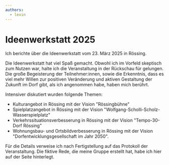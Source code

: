```yaml
---
authors:
  - levin
---
```


# Ideenwerkstatt 2025

Ich berichte über die Ideenwerkstatt vom 23. März 2025 in Rössing.

<!-- truncate -->

Die Ideenwerkstatt hat viel Spaß gemacht. Obwohl ich im Vorfeld skeptisch zum Nutzen war,
halte ich die Veranstaltung in der Rückschau für gelungen. Die große Begeisterung der Teilnehmer:innen, sowie
die Erkenntnis, dass es viel mehr Willen zur positiven Veränderung und aktiven Gestaltung der
Zukunft im Dorf gibt, als ich angenommen habe, haben mich berührt.

Intensiver diskutiert wurden folgende Themen:
- Kulturangebot in Rössing mit der Vision "Rössingbühne"
- Spielplatzangebot in Rössing mit der Vision "Wolfgang-Scholli-Scholz-Wasserspielplatz"
- Verkehrssituationsverbesserung in Rössing mit der Vision "Tempo-30-Dorf Rössing"
- Wohnungsbau- und Ortsbildverbesserung in Rössing mit der Vision "Dorfentwicklungsgesellschaft im Jahr 2050".

Für die Details verweise ich nach Fertigstellung auf das Protokoll der Veranstaltung. Die fiktive Rede, die meine Gruppe erstellt
hat, habe ich hier auf der Seite hinterlegt.